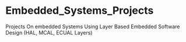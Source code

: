 # Embedded_Systems_Projects
Projects On embedded Systems Using Layer Based Embedded Software Design (HAL, MCAL, ECUAL Layers)

